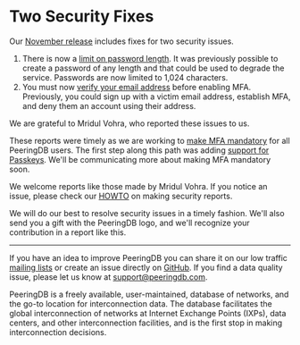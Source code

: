 # Two Security Fixes

Our [November release](/release_notes/#release-2630) includes fixes for two security issues.

1. There is now a [limit on password length](https://github.com/peeringdb/peeringdb/issues/1707). It was previously possible to create a password of any length and that could be used to degrade the service. Passwords are now limited to 1,024 characters. 
2. You must now [verify your email address](https://github.com/peeringdb/peeringdb/issues/1708) before enabling MFA. Previously, you could sign up with a victim email address, establish MFA, and deny them an account using their address.

We are grateful to Mridul Vohra, who reported these issues to us. 

These reports were timely as we are working to [make MFA mandatory](https://github.com/peeringdb/peeringdb/issues/1634) for all PeeringDB users. The first step along this path was adding [support for Passkeys](https://github.com/peeringdb/peeringdb/issues/1584). We'll be communicating more about making MFA mandatory soon.

We welcome reports like those made by Mridul Vohra. If you notice an issue, please check our [HOWTO](/howto/make-a-security-report/) on making security reports.

We will do our best to resolve security issues in a timely fashion. We'll also send you a gift with the PeeringDB logo, and we'll recognize your contribution in a report like this.

--- 

If you have an idea to improve PeeringDB you can share it on our low traffic [mailing lists](https://docs.peeringdb.com/#mailing-lists) or create an issue directly on [GitHub](https://github.com/peeringdb/peeringdb/issues). If you find a data quality issue, please let us know at [support@peeringdb.com](mailto:support@peeringdb.com).

PeeringDB is a freely available, user-maintained, database of networks, and the go-to location for interconnection data. The database facilitates the global interconnection of networks at Internet Exchange Points (IXPs), data centers, and other interconnection facilities, and is the first stop in making interconnection decisions.
